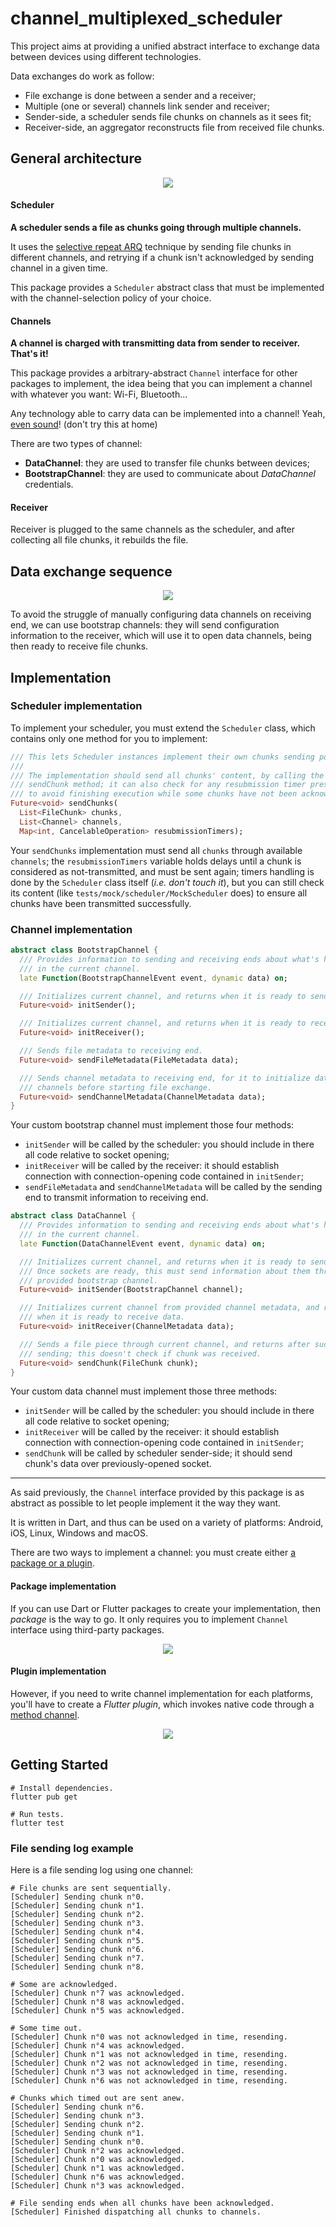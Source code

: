 # channel_multiplexed_scheduler

This project aims at providing a unified abstract interface to exchange data between devices using
different technologies.

Data exchanges do work as follow:
* File exchange is done between a sender and a receiver;
* Multiple (one or several) channels link sender and receiver;
* Sender-side, a scheduler sends file chunks on channels as it sees fit;
* Receiver-side, an aggregator reconstructs file from received file chunks.

## General architecture

<p align="center">
  <img src="assets/img/Theory.drawio.png"/>
</p>

#### Scheduler

**A scheduler sends a file as chunks going through multiple channels.**

It uses the [selective repeat ARQ](https://www.tutorialspoint.com/what-is-selective-repeat-arq-in-computer-networks)
technique by sending file chunks in different channels, and retrying if a chunk isn't acknowledged
by sending channel in a given time.

This package provides a `Scheduler` abstract class that must be implemented with the 
channel-selection policy of your choice.

#### Channels

**A channel is charged with transmitting data from sender to receiver. That's it!**

This package provides a arbitrary-abstract `Channel` interface for other packages to implement, the 
idea being that you can implement a channel with whatever you want: Wi-Fi, Bluetooth... 

Any technology able to carry data can be implemented into a channel!
Yeah, [even sound](https://developers.google.com/android/reference/com/google/android/gms/nearby/messages/audio/AudioBytes)!
(don't try this at home)

There are two types of channel:
* **DataChannel**: they are used to transfer file chunks between devices;
* **BootstrapChannel**: they are used to communicate about *DataChannel* credentials.

#### Receiver

Receiver is plugged to the same channels as the scheduler, and after collecting all file chunks, it 
rebuilds the file.


## Data exchange sequence

<p align="center">
  <img src="assets/img/Sequence%20diagram.drawio.png"/>
</p>

To avoid the struggle of manually configuring data channels on receiving end, we can use bootstrap
channels: they will send configuration information to the receiver, which will use it to open data
channels, being then ready to receive file chunks.

## Implementation

### Scheduler implementation

To implement your scheduler, you must extend the `Scheduler` class, which contains only one method
for you to implement:

```dart
/// This lets Scheduler instances implement their own chunks sending policy.
/// 
/// The implementation should send all chunks' content, by calling the 
/// sendChunk method; it can also check for any resubmission timer presence, 
/// to avoid finishing execution while some chunks have not been acknowledged.
Future<void> sendChunks(
  List<FileChunk> chunks,
  List<Channel> channels,
  Map<int, CancelableOperation> resubmissionTimers);
```

Your `sendChunks` implementation must send all `chunks` through available `channels`; the 
`resubmissionTimers` variable holds delays until a chunk is considered as not-transmitted, and must
be sent again; timers handling is done by the `Scheduler` class itself (*i.e. don't touch it*), but 
you can still check its content (like `tests/mock/scheduler/MockScheduler` does) to ensure all
chunks have been transmitted successfully.

### Channel implementation

```dart
abstract class BootstrapChannel {
  /// Provides information to sending and receiving ends about what's happening
  /// in the current channel.
  late Function(BootstrapChannelEvent event, dynamic data) on;

  /// Initializes current channel, and returns when it is ready to send data.
  Future<void> initSender();

  /// Initializes current channel, and returns when it is ready to receive data.
  Future<void> initReceiver();

  /// Sends file metadata to receiving end.
  Future<void> sendFileMetadata(FileMetadata data);

  /// Sends channel metadata to receiving end, for it to initialize data
  /// channels before starting file exchange.
  Future<void> sendChannelMetadata(ChannelMetadata data);
}
```

Your custom bootstrap channel must implement those four methods:
* `initSender` will be called by the scheduler: you should include in there all code relative to
  socket opening;
* `initReceiver` will be called by the receiver: it should establish connection with
  connection-opening code contained in `initSender`;
* `sendFileMetadata` and `sendChannelMetadata` will be called by the sending end to transmit
information to receiving end.


```dart
abstract class DataChannel {
  /// Provides information to sending and receiving ends about what's happening
  /// in the current channel.
  late Function(DataChannelEvent event, dynamic data) on;

  /// Initializes current channel, and returns when it is ready to send data.
  /// Once sockets are ready, this must send information about them through
  /// provided bootstrap channel.
  Future<void> initSender(BootstrapChannel channel);

  /// Initializes current channel from provided channel metadata, and returns
  /// when it is ready to receive data.
  Future<void> initReceiver(ChannelMetadata data);

  /// Sends a file piece through current channel, and returns after successful
  /// sending; this doesn't check if chunk was received.
  Future<void> sendChunk(FileChunk chunk);
}
```

Your custom data channel must implement those three methods:
* `initSender` will be called by the scheduler: you should include in there all code relative to
socket opening;
* `initReceiver` will be called by the receiver: it should establish connection with
connection-opening code contained in `initSender`;
* `sendChunk` will be called by scheduler sender-side; it should send chunk's data over 
previously-opened socket.

---

As said previously, the `Channel` interface provided by this package is as abstract as possible to
let people implement it the way they want.

It is written in Dart, and thus can be used on a variety of platforms: Android, iOS, Linux, Windows
and macOS.

There are two ways to implement a channel: you must create either [a package or a plugin](https://docs.flutter.dev/development/packages-and-plugins/developing-packages).

#### Package implementation

If you can use Dart or Flutter packages to create your implementation, then *package* is the way to
go. It only requires you to implement `Channel` interface using third-party packages.

<p align="center">
  <img src="assets/img/Channel%20implementation%20(package).drawio.png"/>
</p>

#### Plugin implementation

However, if you need to write channel implementation for each platforms, you'll have to create a 
*Flutter plugin*, which invokes native code through a [method channel](https://docs.flutter.dev/development/platform-integration/platform-channels).

<p align="center">
  <img src="assets/img/Channel%20implementation%20(plugin).drawio.png"/>
</p>

## Getting Started

```shell
# Install dependencies.
flutter pub get

# Run tests.
flutter test
```

### File sending log example

Here is a file sending log using one channel:

```text
# File chunks are sent sequentially.
[Scheduler] Sending chunk n°0.
[Scheduler] Sending chunk n°1.
[Scheduler] Sending chunk n°2.
[Scheduler] Sending chunk n°3.
[Scheduler] Sending chunk n°4.
[Scheduler] Sending chunk n°5.
[Scheduler] Sending chunk n°6.
[Scheduler] Sending chunk n°7.
[Scheduler] Sending chunk n°8.

# Some are acknowledged.
[Scheduler] Chunk n°7 was acknowledged.
[Scheduler] Chunk n°8 was acknowledged.
[Scheduler] Chunk n°5 was acknowledged.

# Some time out.
[Scheduler] Chunk n°0 was not acknowledged in time, resending.
[Scheduler] Chunk n°4 was acknowledged.
[Scheduler] Chunk n°1 was not acknowledged in time, resending.
[Scheduler] Chunk n°2 was not acknowledged in time, resending.
[Scheduler] Chunk n°3 was not acknowledged in time, resending.
[Scheduler] Chunk n°6 was not acknowledged in time, resending.

# Chunks which timed out are sent anew.
[Scheduler] Sending chunk n°6.
[Scheduler] Sending chunk n°3.
[Scheduler] Sending chunk n°2.
[Scheduler] Sending chunk n°1.
[Scheduler] Sending chunk n°0.
[Scheduler] Chunk n°2 was acknowledged.
[Scheduler] Chunk n°0 was acknowledged.
[Scheduler] Chunk n°1 was acknowledged.
[Scheduler] Chunk n°6 was acknowledged.
[Scheduler] Chunk n°3 was acknowledged.

# File sending ends when all chunks have been acknowledged.
[Scheduler] Finished dispatching all chunks to channels.
```
